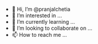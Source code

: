 - 👋 Hi, I’m @pranjalchetia
- 👀 I’m interested in ...
- 🌱 I’m currently learning ...
- 💞️ I’m looking to collaborate on ...
- 📫 How to reach me ...

<!---
pranjalchetia/pranjalchetia is a ✨ special ✨ repository because its `README.md` (this file) appears on your GitHub profile.
You can click the Preview link to take a look at your changes.
--->
